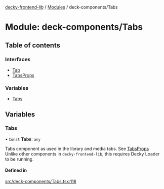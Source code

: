 [decky-frontend-lib](../README.md) / [Modules](../modules.md) / deck-components/Tabs

# Module: deck-components/Tabs

## Table of contents

### Interfaces

- [Tab](../interfaces/deck_components_Tabs.Tab.md)
- [TabsProps](../interfaces/deck_components_Tabs.TabsProps.md)

### Variables

- [Tabs](deck_components_Tabs.md#tabs)

## Variables

### Tabs

• `Const` **Tabs**: `any`

Tabs component as used in the library and media tabs. See [TabsProps](../interfaces/deck_components_Tabs.TabsProps.md)
Unlike other components in `decky-frontend-lib`, this requires Decky Loader to be running.

#### Defined in

[src/deck-components/Tabs.tsx:118](https://github.com/SteamDeckHomebrew/decky-frontend-lib/blob/82ed487/src/deck-components/Tabs.tsx#L118)
